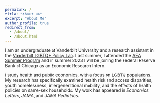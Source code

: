 ```yaml
---
permalink: /
title: "About Me"
excerpt: "About Me"
author_profile: true
redirect_from: 
  - /about/
  - /about.html
---
```

I am an undergraduate at Vanderbilt University and a research assistant in the [Vanderbilt LGBTQ+ Policy Lab](https://www.vanderbilt.edu/lgbtq-policy-lab/). Last summer, I attended the [AEA Summer Program](https://www.aeaweb.org/about-aea/committees/AEASP) and in summer 2023 I will be joining the Federal Reserve Bank of Chicago as an Economic Research Intern.

I study health and public economics, with a focus on LGBTQ populations. My research has specifically examined health risk and access disparities, youth homelessness, intergenerational mobility, and the effects of health policies on same-sex households. My work has appeared in *Economics Letters*, *JAMA*, and *JAMA Pediatrics*.


